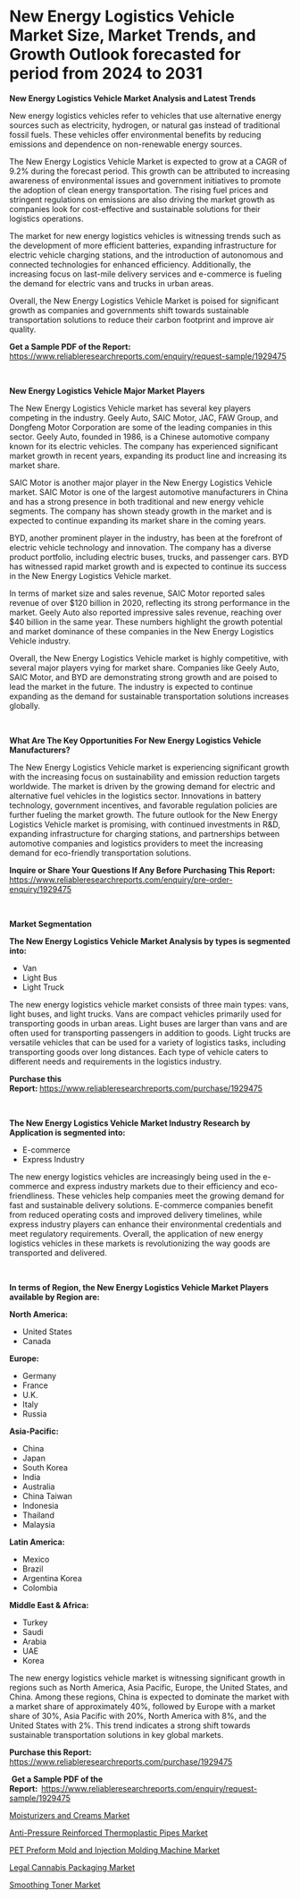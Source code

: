 <p><h1>New Energy Logistics Vehicle Market Size, Market Trends, and Growth Outlook forecasted for period from 2024 to 2031</h1></p><p><strong>New Energy Logistics Vehicle Market Analysis and Latest Trends</strong></p>
<p><p>New energy logistics vehicles refer to vehicles that use alternative energy sources such as electricity, hydrogen, or natural gas instead of traditional fossil fuels. These vehicles offer environmental benefits by reducing emissions and dependence on non-renewable energy sources.</p><p>The New Energy Logistics Vehicle Market is expected to grow at a CAGR of 9.2% during the forecast period. This growth can be attributed to increasing awareness of environmental issues and government initiatives to promote the adoption of clean energy transportation. The rising fuel prices and stringent regulations on emissions are also driving the market growth as companies look for cost-effective and sustainable solutions for their logistics operations.</p><p>The market for new energy logistics vehicles is witnessing trends such as the development of more efficient batteries, expanding infrastructure for electric vehicle charging stations, and the introduction of autonomous and connected technologies for enhanced efficiency. Additionally, the increasing focus on last-mile delivery services and e-commerce is fueling the demand for electric vans and trucks in urban areas.</p><p>Overall, the New Energy Logistics Vehicle Market is poised for significant growth as companies and governments shift towards sustainable transportation solutions to reduce their carbon footprint and improve air quality.</p></p>
<p><strong>Get a Sample PDF of the Report:&nbsp;</strong> <a href="https://www.reliableresearchreports.com/enquiry/request-sample/1929475">https://www.reliableresearchreports.com/enquiry/request-sample/1929475</a></p>
<p>&nbsp;</p>
<p><strong>New Energy Logistics Vehicle Major Market Players</strong></p>
<p><p>The New Energy Logistics Vehicle market has several key players competing in the industry. Geely Auto, SAIC Motor, JAC, FAW Group, and Dongfeng Motor Corporation are some of the leading companies in this sector. Geely Auto, founded in 1986, is a Chinese automotive company known for its electric vehicles. The company has experienced significant market growth in recent years, expanding its product line and increasing its market share.</p><p>SAIC Motor is another major player in the New Energy Logistics Vehicle market. SAIC Motor is one of the largest automotive manufacturers in China and has a strong presence in both traditional and new energy vehicle segments. The company has shown steady growth in the market and is expected to continue expanding its market share in the coming years.</p><p>BYD, another prominent player in the industry, has been at the forefront of electric vehicle technology and innovation. The company has a diverse product portfolio, including electric buses, trucks, and passenger cars. BYD has witnessed rapid market growth and is expected to continue its success in the New Energy Logistics Vehicle market.</p><p>In terms of market size and sales revenue, SAIC Motor reported sales revenue of over $120 billion in 2020, reflecting its strong performance in the market. Geely Auto also reported impressive sales revenue, reaching over $40 billion in the same year. These numbers highlight the growth potential and market dominance of these companies in the New Energy Logistics Vehicle industry.</p><p>Overall, the New Energy Logistics Vehicle market is highly competitive, with several major players vying for market share. Companies like Geely Auto, SAIC Motor, and BYD are demonstrating strong growth and are poised to lead the market in the future. The industry is expected to continue expanding as the demand for sustainable transportation solutions increases globally.</p></p>
<p>&nbsp;</p>
<p><strong>What Are The Key Opportunities For New Energy Logistics Vehicle Manufacturers?</strong></p>
<p><p>The New Energy Logistics Vehicle market is experiencing significant growth with the increasing focus on sustainability and emission reduction targets worldwide. The market is driven by the growing demand for electric and alternative fuel vehicles in the logistics sector. Innovations in battery technology, government incentives, and favorable regulation policies are further fueling the market growth. The future outlook for the New Energy Logistics Vehicle market is promising, with continued investments in R&D, expanding infrastructure for charging stations, and partnerships between automotive companies and logistics providers to meet the increasing demand for eco-friendly transportation solutions.</p></p>
<p><strong>Inquire or Share Your Questions If Any Before Purchasing This Report:</strong> <a href="https://www.reliableresearchreports.com/enquiry/pre-order-enquiry/1929475">https://www.reliableresearchreports.com/enquiry/pre-order-enquiry/1929475</a></p>
<p>&nbsp;</p>
<p><strong>Market Segmentation</strong></p>
<p><strong>The New Energy Logistics Vehicle Market Analysis by types is segmented into:</strong></p>
<p><ul><li>Van</li><li>Light Bus</li><li>Light Truck</li></ul></p>
<p><p>The new energy logistics vehicle market consists of three main types: vans, light buses, and light trucks. Vans are compact vehicles primarily used for transporting goods in urban areas. Light buses are larger than vans and are often used for transporting passengers in addition to goods. Light trucks are versatile vehicles that can be used for a variety of logistics tasks, including transporting goods over long distances. Each type of vehicle caters to different needs and requirements in the logistics industry.</p></p>
<p><strong>Purchase this Report:&nbsp;</strong><a href="https://www.reliableresearchreports.com/purchase/1929475">https://www.reliableresearchreports.com/purchase/1929475</a></p>
<p>&nbsp;</p>
<p><strong>The New Energy Logistics Vehicle Market Industry Research by Application is segmented into:</strong></p>
<p><ul><li>E-commerce</li><li>Express Industry</li></ul></p>
<p><p>The new energy logistics vehicles are increasingly being used in the e-commerce and express industry markets due to their efficiency and eco-friendliness. These vehicles help companies meet the growing demand for fast and sustainable delivery solutions. E-commerce companies benefit from reduced operating costs and improved delivery timelines, while express industry players can enhance their environmental credentials and meet regulatory requirements. Overall, the application of new energy logistics vehicles in these markets is revolutionizing the way goods are transported and delivered.</p></p>
<p>&nbsp;</p>
<p><strong>In terms of Region, the New Energy Logistics Vehicle Market Players available by Region are:</strong></p>
<p>
    <p> <strong> North America: </strong>
        <ul>
            <li>United States</li>
            <li>Canada</li>
        </ul>
        </p> 
    <p> <strong> Europe: </strong>
        <ul>
            <li>Germany</li>
            <li>France</li>
            <li>U.K.</li>
            <li>Italy</li>
            <li>Russia</li>
        </ul>
        </p> 
    <p> <strong> Asia-Pacific: </strong>
        <ul>
            <li>China</li>
            <li>Japan</li>
            <li>South Korea</li>
            <li>India</li>
            <li>Australia</li>
            <li>China Taiwan</li>
            <li>Indonesia</li>
            <li>Thailand</li>
            <li>Malaysia</li>
        </ul>
        </p> 
    <p> <strong> Latin America: </strong>
        <ul>
            <li>Mexico</li>
            <li>Brazil</li>
            <li>Argentina Korea</li>
            <li>Colombia</li>
        </ul>
        </p> 
    <p> <strong> Middle East & Africa: </strong>
        <ul>
            <li>Turkey</li>
            <li>Saudi</li>
            <li>Arabia</li>
            <li>UAE</li>
            <li>Korea</li>
        </ul>
    </p>
    </p>
<p><p>The new energy logistics vehicle market is witnessing significant growth in regions such as North America, Asia Pacific, Europe, the United States, and China. Among these regions, China is expected to dominate the market with a market share of approximately 40%, followed by Europe with a market share of 30%, Asia Pacific with 20%, North America with 8%, and the United States with 2%. This trend indicates a strong shift towards sustainable transportation solutions in key global markets.</p></p>
<p><strong>Purchase this Report: </strong><a href="https://www.reliableresearchreports.com/purchase/1929475">https://www.reliableresearchreports.com/purchase/1929475</a></p>
<p>&nbsp;<strong>Get a Sample PDF of the Report:&nbsp;&nbsp;</strong><a href="https://www.reliableresearchreports.com/enquiry/request-sample/1929475">https://www.reliableresearchreports.com/enquiry/request-sample/1929475</a></p>
<p><strong></strong></p>
<p><p><a href="https://view.publitas.com/reportprime-1/moisturizers-and-creams-market-furnish-information-about-market-size-market-share-market-dynamics-and-projections-spanning-from-2024-to-2031/">Moisturizers and Creams Market</a></p><p><a href="https://chivalrous-flock-a86.notion.site/Anti-Pressure-Reinforced-Thermoplastic-Pipes-Market-Growth-Market-Trends-COVID-19-Impact-and-Fore-c9098dbf001b443292d563be71158dc6">Anti-Pressure Reinforced Thermoplastic Pipes Market</a></p><p><a href="https://angry-finch-aaf.notion.site/PET-Preform-Mold-and-Injection-Molding-Machine-Market-Size-Reflecting-a-Forecast-Till-2031-Market-B-abc3e821034d4d77844ab2f650a1a8d8">PET Preform Mold and Injection Molding Machine Market</a></p><p><a href="https://cedar-agate-3da.notion.site/Legal-Cannabis-Packaging-Market-Share-Market-New-Trends-Analysis-Report-By-Type-By-Application-B-a37e1d8439194e07acca845f84fa07ac">Legal Cannabis Packaging Market</a></p><p><a href="https://view.publitas.com/reportprime-1/smoothing-toner-market-size-evaluating-its-market-trends-growth-and-projections-2024-2031/">Smoothing Toner Market</a></p></p>